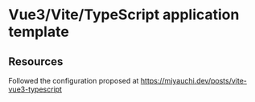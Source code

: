 # Vue3/Vite/TypeScript application template

## Resources

Followed the configuration proposed at https://miyauchi.dev/posts/vite-vue3-typescript
